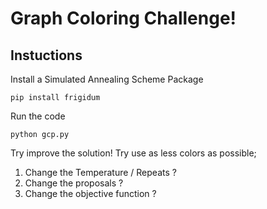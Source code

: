 # Graph Coloring Challenge!

## Instuctions

Install a Simulated Annealing Scheme Package

```
pip install frigidum
```

Run the code
```
python gcp.py
```

Try improve the solution! Try use as less colors as possible;

1. Change the Temperature / Repeats ?
2. Change the proposals ?
3. Change the objective function ?


